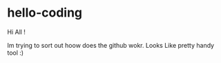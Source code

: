 # hello-coding

Hi All !

Im trying to sort out hoow does the github wokr. 
Looks Like pretty handy tool :) 
